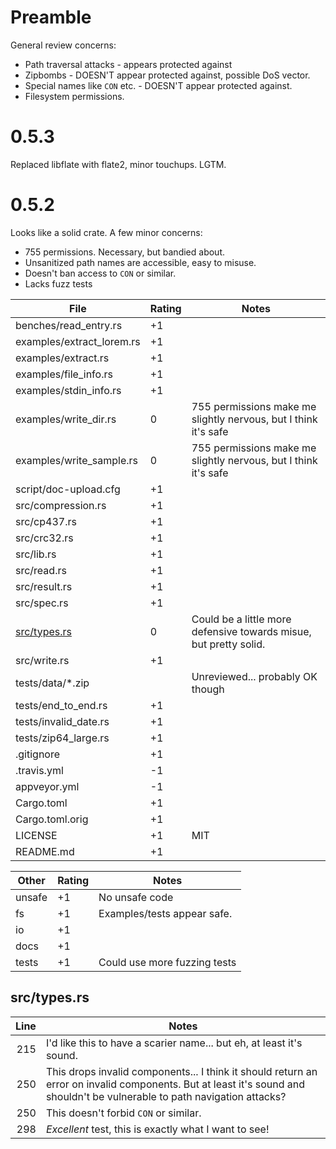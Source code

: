 Preamble
========

General review concerns:
* Path traversal attacks - appears protected against
* Zipbombs - DOESN'T appear protected against, possible DoS vector.
* Special names like `CON` etc. - DOESN'T appear protected against.
* Filesystem permissions.

0.5.3
=====

Replaced libflate with flate2, minor touchups.  LGTM.

0.5.2
=====

Looks like a solid crate.  A few minor concerns:

* 755 permissions.  Necessary, but bandied about.
* Unsanitized path names are accessible, easy to misuse.
* Doesn't ban access to `CON` or similar.
* Lacks fuzz tests

| File                                          | Rating | Notes |
| --------------------------------------------- | ------ | ----- |
| benches/read_entry.rs                         | +1    | |
| examples/extract_lorem.rs                     | +1    | |
| examples/extract.rs                           | +1    | |
| examples/file_info.rs                         | +1    | |
| examples/stdin_info.rs                        | +1    | |
| examples/write_dir.rs                         | 0     | 755 permissions make me slightly nervous, but I think it's safe
| examples/write_sample.rs                      | 0     | 755 permissions make me slightly nervous, but I think it's safe
| script/doc-upload.cfg                         | +1    | |
| src/compression.rs                            | +1    | |
| src/cp437.rs                                  | +1    | |
| src/crc32.rs                                  | +1    | |
| src/lib.rs                                    | +1    | |
| src/read.rs                                   | +1    | |
| src/result.rs                                 | +1    | |
| src/spec.rs                                   | +1    | |
| [src/types.rs](src/types.rs)                  | 0     | Could be a little more defensive towards misue, but pretty solid.
| src/write.rs                                  | +1    | |
| tests/data/*.zip                              |       | Unreviewed... probably OK though
| tests/end_to_end.rs                           | +1    | |
| tests/invalid_date.rs                         | +1    | |
| tests/zip64_large.rs                          | +1    | |
| .gitignore                                    | +1    | |
| .travis.yml                                   | -1    | | curl random urls
| appveyor.yml                                  | -1    | | sourceforge mingw urls
| Cargo.toml                                    | +1    | |
| Cargo.toml.orig                               | +1    | |
| LICENSE                                       | +1    | MIT
| README.md                                     | +1    | |

| Other     | Rating | Notes |
| --------- | ------ | ----- |
| unsafe    | +1    | No unsafe code
| fs        | +1    | Examples/tests appear safe.
| io        | +1    | |
| docs      | +1    | |
| tests     | +1    | Could use more fuzzing tests

src/types.rs
------------
| Line | Notes |
| ----:| ----- |
| 215   | I'd like this to have a scarier name... but eh, at least it's sound.
| 250   | This drops invalid components... I think it should return an error on invalid components.  But at least it's sound and shouldn't be vulnerable to path navigation attacks?
| 250   | This doesn't forbid `CON` or similar.
| 298   | *Excellent* test, this is exactly what I want to see!
